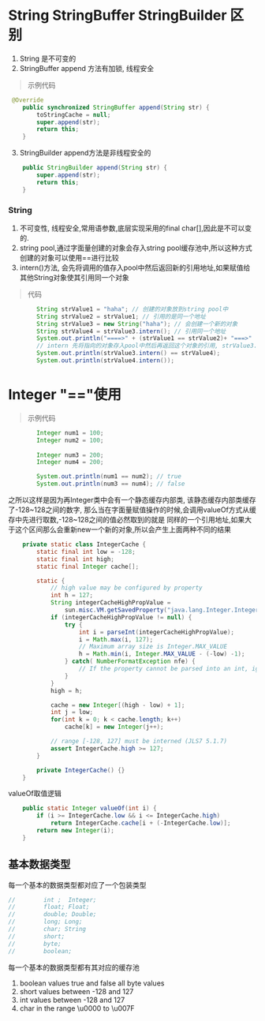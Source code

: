 # String StringBuffer StringBuilder 区别

1. String 是不可变的
2. StringBuffer append 方法有加锁, 线程安全
> 示例代码
```java
 @Override
    public synchronized StringBuffer append(String str) {
        toStringCache = null;
        super.append(str);
        return this;
    }
```
3. StringBuilder append方法是非线程安全的
```java
    public StringBuilder append(String str) {
        super.append(str);
        return this;
    }
```
### String
1. 不可变性, 线程安全,常用语参数,底层实现采用的final char[],因此是不可以变的.
2. string pool,通过字面量创建的对象会存入string pool缓存池中,所以这种方式创建的对象可以使用==进行比较
3. intern()方法, 会先将调用的值存入pool中然后返回新的引用地址,如果赋值给其他String对象使其引用同一个对象
> 代码
```java
        String strValue1 = "haha"; // 创建的对象放到string pool中
        String strValue2 = strValue1; // 引用的是同一个地址
        String strValue3 = new String("haha"); // 会创建一个新的对象
        String strValue4 = strValue3.intern(); // 引用同一个地址
        System.out.println("====>" + (strValue1 == strValue2)+ "===>"  + (strValue1 == strValue3)); // true ===> false
        // intern 先将指向的对象存入pool中然后再返回这个对象的引用, strValue3.intern()调用的pool引用的对象与strValue4指向的是同一个引用
        System.out.println(strValue3.intern() == strValue4);
        System.out.println(strValue4.intern());
```

# Integer "=="使用

> 示例代码
```java
        Integer num1 = 100;
        Integer num2 = 100;
        
        Integer num3 = 200;
        Integer num4 = 200;

        System.out.println(num1 == num2); // true
        System.out.println(num3 == num4); // false
```

之所以这样是因为再Integer类中会有一个静态缓存内部类, 该静态缓存内部类缓存了-128~128之间的数字,
那么当在字面量赋值操作的时候,会调用valueOf方式从缓存中先进行取数,-128~128之间的值必然取到的就是
同样的一个引用地址,如果大于这个区间那么会重新new一个新的对象,所以会产生上面两种不同的结果
```java
    private static class IntegerCache {
        static final int low = -128;
        static final int high;
        static final Integer cache[];

        static {
            // high value may be configured by property
            int h = 127;
            String integerCacheHighPropValue =
                sun.misc.VM.getSavedProperty("java.lang.Integer.IntegerCache.high");
            if (integerCacheHighPropValue != null) {
                try {
                    int i = parseInt(integerCacheHighPropValue);
                    i = Math.max(i, 127);
                    // Maximum array size is Integer.MAX_VALUE
                    h = Math.min(i, Integer.MAX_VALUE - (-low) -1);
                } catch( NumberFormatException nfe) {
                    // If the property cannot be parsed into an int, ignore it.
                }
            }
            high = h;

            cache = new Integer[(high - low) + 1];
            int j = low;
            for(int k = 0; k < cache.length; k++)
                cache[k] = new Integer(j++);

            // range [-128, 127] must be interned (JLS7 5.1.7)
            assert IntegerCache.high >= 127;
        }

        private IntegerCache() {}
    }
```
valueOf取值逻辑
```java
    public static Integer valueOf(int i) {
        if (i >= IntegerCache.low && i <= IntegerCache.high)
            return IntegerCache.cache[i + (-IntegerCache.low)];
        return new Integer(i);
    }
```
## 基本数据类型
每一个基本的数据类型都对应了一个包装类型
```java
//        int ;  Integer;
//        float; Float;
//        double; Double;
//        long; Long;
//        char; String
//        short;
//        byte;
//        boolean;
```
每一个基本的数据类型都有其对应的缓存池
1. boolean values true and false all byte values
2. short values between -128 and 127
3. int values between -128 and 127
4. char in the range \u0000 to \u007F